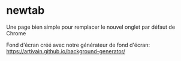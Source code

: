 # newtab
Une page bien simple pour remplacer le nouvel onglet par défaut de Chrome

Fond d'écran créé avec notre générateur de fond d'écran: https://artivain.github.io/background-generator/
